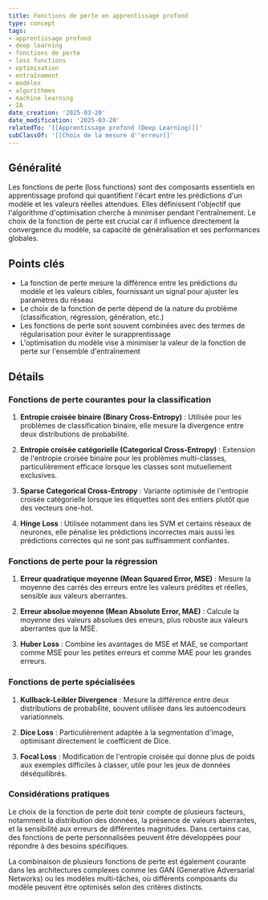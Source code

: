 ```yaml
---
title: Fonctions de perte en apprentissage profond
type: concept
tags:
- apprentissage profond
- deep learning
- fonctions de perte
- loss functions
- optimisation
- entraînement
- modèles
- algorithmes
- machine learning
- IA
date_creation: '2025-03-20'
date_modification: '2025-03-20'
relatedTo: '[[Apprentissage profond (Deep Learning)]]'
subClassOf: '[[Choix de la mesure d''erreur]]'
---
```

## Généralité

Les fonctions de perte (loss functions) sont des composants essentiels en apprentissage profond qui quantifient l'écart entre les prédictions d'un modèle et les valeurs réelles attendues. Elles définissent l'objectif que l'algorithme d'optimisation cherche à minimiser pendant l'entraînement. Le choix de la fonction de perte est crucial car il influence directement la convergence du modèle, sa capacité de généralisation et ses performances globales.

## Points clés

- La fonction de perte mesure la différence entre les prédictions du modèle et les valeurs cibles, fournissant un signal pour ajuster les paramètres du réseau
- Le choix de la fonction de perte dépend de la nature du problème (classification, régression, génération, etc.)
- Les fonctions de perte sont souvent combinées avec des termes de régularisation pour éviter le surapprentissage
- L'optimisation du modèle vise à minimiser la valeur de la fonction de perte sur l'ensemble d'entraînement

## Détails

### Fonctions de perte courantes pour la classification

1. **Entropie croisée binaire (Binary Cross-Entropy)** : Utilisée pour les problèmes de classification binaire, elle mesure la divergence entre deux distributions de probabilité.
   
2. **Entropie croisée catégorielle (Categorical Cross-Entropy)** : Extension de l'entropie croisée binaire pour les problèmes multi-classes, particulièrement efficace lorsque les classes sont mutuellement exclusives.

3. **Sparse Categorical Cross-Entropy** : Variante optimisée de l'entropie croisée catégorielle lorsque les étiquettes sont des entiers plutôt que des vecteurs one-hot.

4. **Hinge Loss** : Utilisée notamment dans les SVM et certains réseaux de neurones, elle pénalise les prédictions incorrectes mais aussi les prédictions correctes qui ne sont pas suffisamment confiantes.

### Fonctions de perte pour la régression

1. **Erreur quadratique moyenne (Mean Squared Error, MSE)** : Mesure la moyenne des carrés des erreurs entre les valeurs prédites et réelles, sensible aux valeurs aberrantes.

2. **Erreur absolue moyenne (Mean Absolute Error, MAE)** : Calcule la moyenne des valeurs absolues des erreurs, plus robuste aux valeurs aberrantes que la MSE.

3. **Huber Loss** : Combine les avantages de MSE et MAE, se comportant comme MSE pour les petites erreurs et comme MAE pour les grandes erreurs.

### Fonctions de perte spécialisées

1. **Kullback-Leibler Divergence** : Mesure la différence entre deux distributions de probabilité, souvent utilisée dans les autoencodeurs variationnels.

2. **Dice Loss** : Particulièrement adaptée à la segmentation d'image, optimisant directement le coefficient de Dice.

3. **Focal Loss** : Modification de l'entropie croisée qui donne plus de poids aux exemples difficiles à classer, utile pour les jeux de données déséquilibrés.

### Considérations pratiques

Le choix de la fonction de perte doit tenir compte de plusieurs facteurs, notamment la distribution des données, la présence de valeurs aberrantes, et la sensibilité aux erreurs de différentes magnitudes. Dans certains cas, des fonctions de perte personnalisées peuvent être développées pour répondre à des besoins spécifiques.

La combinaison de plusieurs fonctions de perte est également courante dans les architectures complexes comme les GAN (Generative Adversarial Networks) ou les modèles multi-tâches, où différents composants du modèle peuvent être optimisés selon des critères distincts.